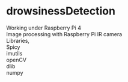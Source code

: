 # drowsinessDetection
Working under Raspberry Pi 4 <br />
Image processing with Raspberry Pi IR camera <br />
Libraries,<br />
Spicy <br />
imutils <br />
openCV <br />
dlib <br />
numpy <br />

